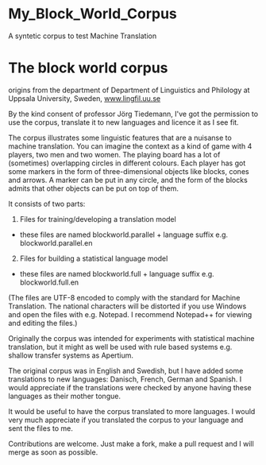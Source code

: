 # My_Block_World_Corpus
A syntetic corpus to test Machine Translation

The block world corpus
======================

origins from the department of Department of Linguistics and Philology at Uppsala University, Sweden, www.lingfil.uu.se

By the kind consent of professor Jörg Tiedemann, I've got the permission to use the corpus, translate it to new languages and licence it as I see fit.


The corpus illustrates some linguistic features that are a nuisanse to machine translation. You can imagine the context as a kind of game with 4 players, two men and two women. The playing board has a lot of (sometimes) overlapping circles in different colours. Each player has got some markers in the form of three-dimensional objects like blocks, cones and arrows. A marker can be put in any circle, and the form of the blocks admits that other objects can be put on top of them.


It consists of two parts:


1. Files for training/developing a translation model

- these files are named blockworld.parallel + language suffix e.g. blockworld.parallel.en

2. Files for building a statistical language model

- these files are named blockworld.full + language suffix e.g. blockworld.full.en

(The files are UTF-8 encoded to comply with the standard for Machine Translation. The national characters will be distorted if you use Windows and open the files with e.g. Notepad. I recommend Notepad++ for viewing and editing the files.)


Originally the corpus was intended for experiments with statistical machine translation, but it might as well be used with rule based systems e.g. shallow transfer systems as Apertium.

The original corpus was in English and Swedish, but I have added some translations to new languages: Danisch, French, German and Spanish. I would appreciate if the translations were checked by anyone having these languages as their mother tongue.

It would be useful to have the corpus translated to more languages. I would very much appreciate if you translated the corpus to your language and sent the files to me.

Contributions are welcome. Just make a fork, make a pull request and I will merge as soon as possible.
